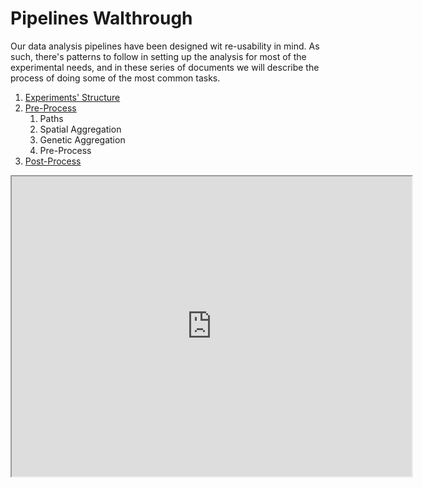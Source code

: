 # Pipelines Walthrough

Our data analysis pipelines have been designed wit re-usability in mind. As such, there's patterns to follow in setting up the analysis for most of the experimental needs, and in these series of documents we will describe the process of doing some of the most common tasks.

1. [Experiments' Structure](./ExperimentsStructure.md)
2. [Pre-Process](./PreProcess.md)
   1. Paths
   2. Spatial Aggregation
   3. Genetic Aggregation
   4. Pre-Process
3. [Post-Process](./PstProcess.md)


<iframe src="https://drive.google.com/file/d/1QjwtFAGJuo2X3Y_xgld6KfNszdeWgFAR/preview" width="640" height="480"></iframe>